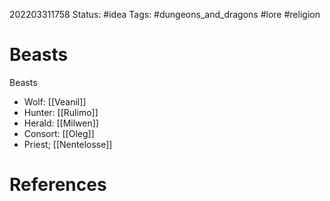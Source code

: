 202203311758
Status: #idea
Tags: #dungeons_and_dragons #lore #religion 

# Beasts
Beasts
- Wolf: [[Veanil]]
- Hunter: [[Rulimo]]
- Herald: [[Milwen]]
- Consort: [[Oleg]]
- Priest; [[Nentelosse]]


# References